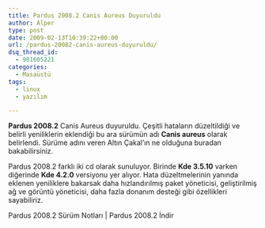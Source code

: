 ```yaml
---
title: Pardus 2008.2 Canis Aureus Duyuruldu
author: Alper
type: post
date: 2009-02-13T10:39:22+00:00
url: /pardus-20082-canis-aureus-duyuruldu/
dsq_thread_id:
  - 981605221
categories:
  - Masaüstü
tags:
  - linux
  - yazılım

---
```

**Pardus 2008.2** Canis Aureus duyuruldu. Çeşitli hataların düzeltildiği ve belirli yeniliklerin eklendiği bu ara sürümün adı **Canis aureus** olarak belirlendi. Sürüme adını veren Altın Çakal&#8217;ın ne olduğuna buradan bakabilirsiniz.

Pardus 2008.2 farklı iki cd olarak sunuluyor. Birinde **Kde 3.5.10** varken diğerinde **Kde 4.2.0** versiyonu yer alıyor. Hata düzeltmelerinin yanında eklenen yeniliklere bakarsak daha hızlandırılmış paket yöneticisi, geliştirilmiş ağ ve görüntü yöneticisi, daha fazla donanım desteği gibi özellikleri sayabiliriz.

Pardus 2008.2 Sürüm Notları | Pardus 2008.2 İndir